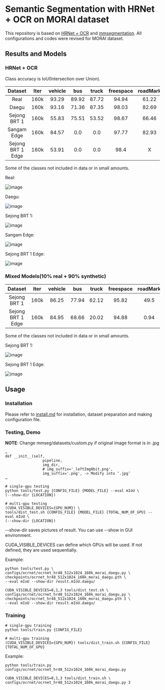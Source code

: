 # Semantic Segmentation with HRNet + OCR on MORAI dataset

This repository is based on [HRNet + OCR](https://github.com/HRNet/HRNet-Semantic-Segmentation) and [mmsegmentation](https://github.com/open-mmlab/mmsegmentation). All configurations and codes were revised for MORAI dataset.

## Results and Models

### HRNet + OCR

Class accuracy is IoU(Intersection over Union).

| Dataset | Iter | vehicle | bus | truck | freespace | roadMark | whiteLane | yellowLane | trafficSign | fence | background | config | log | model |
| :---: | :---: | :---: | :---: | :---: | :---: | :---: | :---: | :---: | :---: | :---: | :---: | :---: | :---: | :---: |
| Real | 160k | 93.29 | 89.92 | 87.72 | 94.94 | 61.22 | 87.81 | 79.86 | 66.3 | 91.08 | 97.85 | [config](configs/ocrnet/ocrnet_hr48_512x1024_160k_morai_real.py) | [log](https://drive.google.com/file/d/1mlQ0PNpR6onGbAYglsb5qQkZ8w7acRdK/view?usp=share_link) | [model](https://drive.google.com/file/d/1rNg7YLrdB3ayJ_t77kTMclRxeoW3RljC/view?usp=share_link) |
| Daegu | 160k | 93.16 | 71.36 | 87.35 | 98.03 | 82.69 | 83.64 | 84.3 | 71.6 | 83.87 | 99.58 | [config](configs/ocrnet/ocrnet_hr48_512x1024_160k_morai_daegu.py) | [log](https://drive.google.com/file/d/1t1xb1mEck7aoTTl-186CcXwSIMzu4Y1S/view?usp=share_link) | [model](https://drive.google.com/file/d/1JGE2u6HHDiVyXcvBampTPgbIJXV_a6hn/view?usp=share_link) |
| Sejong BRT 1 | 160k | 55.83 | 75.51 | 53.52 | 98.67 | 66.46 | 82.2 | 63.77 | 72.14 | X | 99.83 | [config](configs/ocrnet/ocrnet_hr48_512x1024_160k_morai_sejong_1.py) | [log](https://drive.google.com/file/d/13Qjd1q-fx2yS7KiZMVKHh_pdwiv-mjMW/view?usp=share_link) | [model](https://drive.google.com/file/d/12_mVTloAo6phF1Im6h6YQ1eyHPyuPVYn/view?usp=share_link) |
| Sangam Edge | 160k | 84.57 | 0.0 | 0.0 | 97.77 | 82.93 | 79.45 | 84.59 | 91.56 | 92.47 | 99.03 | [config](configs/ocrnet/ocrnet_hr48_512x1024_160k_morai_sangam_edge.py) | [log](https://drive.google.com/file/d/1mHIskUGH0-CAmaZo3Is1HtZrc2k0NOyC/view?usp=share_link) | [model](https://drive.google.com/file/d/13-FQY6z45CZEJKNptvQ7dSl-V-C7qVLl/view?usp=share_link) |
| Sejong BRT 1 Edge | 160k | 53.91 | 0.0 | 0.0 | 98.4 | X | 92.01 | 35.98 | 0.0 | X | 99.56 | [config](configs/ocrnet/ocrnet_hr48_512x1024_160k_morai_sejong_1_edge.py) | [log](https://drive.google.com/file/d/133zjdQnpArwUgwNzlFYfAEZwLXKxXJVc/view?usp=share_link) | [model](https://drive.google.com/file/d/16Pz3m6UN4ioqcYkV5A-uJbgMybvy-neZ/view?usp=share_link) |

Some of the classes not included in data or in small amounts.

Real:

![image](https://user-images.githubusercontent.com/121915405/210929946-148bd854-4aa6-469e-803e-36dff218f887.png)

Daegu:

![image](https://user-images.githubusercontent.com/121915405/210929969-534794ad-6216-4c73-b7e0-b76326502481.png)

Sejong BRT 1:

![image](https://user-images.githubusercontent.com/121915405/210930001-a051fca5-4fec-45fd-b1ab-19f0b5ac1673.png)

Sangam Edge:

![image](https://user-images.githubusercontent.com/121915405/210930026-1b9c79d0-468f-4daf-ac23-3730f2c01814.png)

Sejong BRT 1 Edge:

![image](https://user-images.githubusercontent.com/121915405/210930051-93fcef68-2afe-47a9-8abc-c90ebe41bcaf.png)

### Mixed Models(10% real + 90% synthetic)

| Dataset | Iter | vehicle | bus | truck | freespace | roadMark | whiteLane | yellowLane | trafficSign | fence | background | config | log | model |
| :---: | :---: | :---: | :---: | :---: | :---: | :---: | :---: | :---: | :---: | :---: | :---: | :---: | :---: | :---: |
| Sejong BRT 1 | 160k | 86.25 | 77.94 | 62.12 | 95.82 | 49.5 | 82.73 | 74.57 | 37.21 | 67.79 | 97.68 | [config](configs/ocrnet/ocrnet_hr48_512x1024_160k_morai_sejong_1_mix.py) | [log](https://drive.google.com/file/d/1yw89dC9GdyRMNJ_AjxT0m0z7y28DSj2T/view?usp=share_link) | [model](https://drive.google.com/file/d/1oFLz7R0AAVO1YsqAZOLKi9hVJ-Yfhmae/view?usp=share_link) |
| Sejong BRT 1 Edge | 160k | 84.95 | 68.66 | 20.02 | 94.88 | 0.94 | 82.81 | 72.19 | 0.0 | 49.82 | 94.42 | [config](configs/ocrnet/ocrnet_hr48_512x1024_160k_morai_sejong_1_edge_mix.py) | [log](https://drive.google.com/file/d/1N1agPFDpaQZMC-7Jn0BZ8zeCHnkFhnWr/view?usp=share_link) | [model](https://drive.google.com/file/d/1l-1pCv7qx9gqb9DBA4vJ86e-kHNfcACn/view?usp=share_link) |

Some of the classes not included in data or in small amounts.

Sejong BRT 1:

![image](https://user-images.githubusercontent.com/121915405/210933760-c69e0485-b3ca-46ff-9f21-64690ec652bb.png)

Sejong BRT 1 Edge:

![image](https://user-images.githubusercontent.com/121915405/210933781-21bbb65f-1c52-41aa-99eb-50a822c5ee11.png)

## Usage

### Installation

Please refer to [install.md](docs/install.md) for installation, dataset preparation and making configuration file.

### Testing, Demo

**NOTE**: Change mmseg/datasets/custom.py if original image format is in .jpg

```
…
def __init__(self,
                 pipeline,
                 img_dir,
                 # img_suffix='_leftImg8bit.png',
                 img_suffix='.png', -> Modify into ‘.jpg’
…
```

```
# single-gpu testing
python tools/test.py {CONFIG_FILE} {MODEL_FILE} --eval mIoU \
(--show-dir {LOCATION})

# multi-gpu testing
(CUDA_VISIBLE_DEVICES={GPU_NUM}) \
tools/dist_test.sh {CONFIG_FILE} {MODEL_FILE} {TOTAL_NUM_OF_GPU} --eval mIoU \
(--show-dir {LOCATION})
```

--show-dir saves pictures of result.
You can use --show in GUI environment.

CUDA_VISIBLE_DEVICES can define which GPUs will be used. If not defined, they are used sequentially.

Example:
```
python tools/test.py \
configs/ocrnet/ocrnet_hr48_512x1024_160k_morai_daegu.py \
checkpoints/ocrnet_hr48_512x1024_160k_morai_daegu.pth \
--eval mIoU --show-dir result.mIoU.daegu/

CUDA_VISIBLE_DEVICES=0,1,3 tools/dist_test.sh \
configs/ocrnet/ocrnet_hr48_512x1024_160k_morai_daegu.py \
checkpoints/ocrnet_hr48_512x1024_160k_morai_daegu.pth 3 \
--eval mIoU --show-dir result.mIoU.daegu/
```

### Training

```
# single-gpu training
python tools/train.py {CONFIG_FILE}

# multi-gpu training
(CUDA_VISIBLE_DEVICES={GPU_NUM}) tools/dist_train.sh {CONFIG_FILE} {TOTAL_NUM_OF_GPU}
```

Example:
```
python tools/train.py configs/ocrnet/ocrnet_hr48_512x1024_160k_morai_daegu.py

CUDA_VISIBLE_DEVICES=0,1,3 tools/dist_train.sh \
configs/ocrnet/ocrnet_hr48_512x1024_160k_morai_daegu.py 3
```
